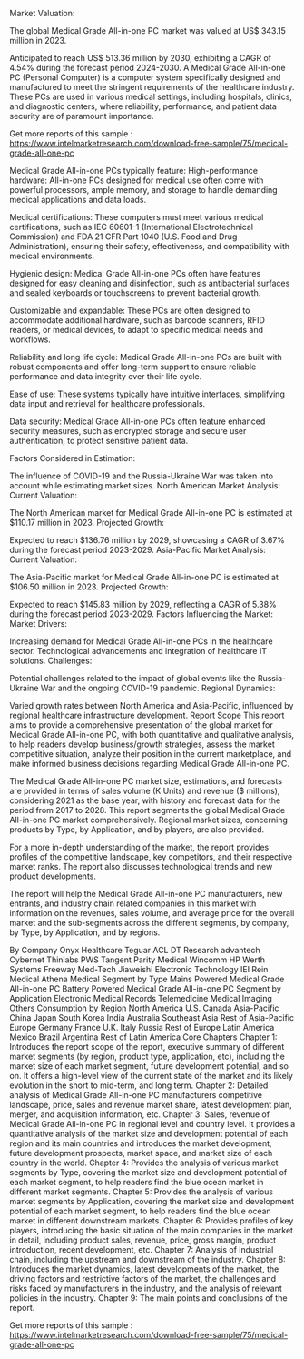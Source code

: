 Market Valuation:

The global Medical Grade All-in-one PC market was valued at US$ 343.15 million in 2023.

Anticipated to reach US$ 513.36 million by 2030, exhibiting a CAGR of 4.54% during the forecast period 2024-2030.
A Medical Grade All-in-one PC (Personal Computer) is a computer system specifically designed and manufactured to meet the stringent requirements of the healthcare industry. These PCs are used in various medical settings, including hospitals, clinics, and diagnostic centers, where reliability, performance, and patient data security are of paramount importance.

Get more reports of this sample : https://www.intelmarketresearch.com/download-free-sample/75/medical-grade-all-one-pc

Medical Grade All-in-one PCs typically feature:
High-performance hardware: All-in-one PCs designed for medical use often come with powerful processors, ample memory, and storage to handle demanding medical applications and data loads.

Medical certifications: These computers must meet various medical certifications, such as IEC 60601-1 (International Electrotechnical Commission) and FDA 21 CFR Part 1040 (U.S. Food and Drug Administration), ensuring their safety, effectiveness, and compatibility with medical environments.

Hygienic design: Medical Grade All-in-one PCs often have features designed for easy cleaning and disinfection, such as antibacterial surfaces and sealed keyboards or touchscreens to prevent bacterial growth.

Customizable and expandable: These PCs are often designed to accommodate additional hardware, such as barcode scanners, RFID readers, or medical devices, to adapt to specific medical needs and workflows.

Reliability and long life cycle: Medical Grade All-in-one PCs are built with robust components and offer long-term support to ensure reliable performance and data integrity over their life cycle.

Ease of use: These systems typically have intuitive interfaces, simplifying data input and retrieval for healthcare professionals.

Data security: Medical Grade All-in-one PCs often feature enhanced security measures, such as encrypted storage and secure user authentication, to protect sensitive patient data.

Factors Considered in Estimation:

The influence of COVID-19 and the Russia-Ukraine War was taken into account while estimating market sizes.
North American Market Analysis:
Current Valuation:

The North American market for Medical Grade All-in-one PC is estimated at $110.17 million in 2023.
Projected Growth:

Expected to reach $136.76 million by 2029, showcasing a CAGR of 3.67% during the forecast period 2023-2029.
Asia-Pacific Market Analysis:
Current Valuation:

The Asia-Pacific market for Medical Grade All-in-one PC is estimated at $106.50 million in 2023.
Projected Growth:

Expected to reach $145.83 million by 2029, reflecting a CAGR of 5.38% during the forecast period 2023-2029.
Factors Influencing the Market:
Market Drivers:

Increasing demand for Medical Grade All-in-one PCs in the healthcare sector.
Technological advancements and integration of healthcare IT solutions.
Challenges:

Potential challenges related to the impact of global events like the Russia-Ukraine War and the ongoing COVID-19 pandemic.
Regional Dynamics:

Varied growth rates between North America and Asia-Pacific, influenced by regional healthcare infrastructure development.
Report Scope
This report aims to provide a comprehensive presentation of the global market for Medical Grade All-in-one PC, with both quantitative and qualitative analysis, to help readers develop business/growth strategies, assess the market competitive situation, analyze their position in the current marketplace, and make informed business decisions regarding Medical Grade All-in-one PC.

The Medical Grade All-in-one PC market size, estimations, and forecasts are provided in terms of sales volume (K Units) and revenue ($ millions), considering 2021 as the base year, with history and forecast data for the period from 2017 to 2028. This report segments the global Medical Grade All-in-one PC market comprehensively. Regional market sizes, concerning products by Type, by Application, and by players, are also provided.

For a more in-depth understanding of the market, the report provides profiles of the competitive landscape, key competitors, and their respective market ranks. The report also discusses technological trends and new product developments.

The report will help the Medical Grade All-in-one PC manufacturers, new entrants, and industry chain related companies in this market with information on the revenues, sales volume, and average price for the overall market and the sub-segments across the different segments, by company, by Type, by Application, and by regions.

By Company
Onyx Healthcare
Teguar
ACL
DT Research
advantech
Cybernet
Thinlabs
PWS
Tangent
Parity Medical
Wincomm
HP
Werth Systems
Freeway Med-Tech
Jiaweishi Electronic Technology
IEI
Rein Medical
Athena Medical
Segment by Type
Mains Powered Medical Grade All-in-one PC
Battery Powered Medical Grade All-in-one PC
Segment by Application
Electronic Medical Records
Telemedicine
Medical Imaging
Others
Consumption by Region
North America
U.S.
Canada
Asia-Pacific
China
Japan
South Korea
India
Australia
Southeast Asia
Rest of Asia-Pacific
Europe
Germany
France
U.K.
Italy
Russia
Rest of Europe
Latin America
Mexico
Brazil
Argentina
Rest of Latin America
Core Chapters
Chapter 1: Introduces the report scope of the report, executive summary of different market segments (by region, product type, application, etc), including the market size of each market segment, future development potential, and so on. It offers a high-level view of the current state of the market and its likely evolution in the short to mid-term, and long term.
Chapter 2: Detailed analysis of Medical Grade All-in-one PC manufacturers competitive landscape, price, sales and revenue market share, latest development plan, merger, and acquisition information, etc.
Chapter 3: Sales, revenue of Medical Grade All-in-one PC in regional level and country level. It provides a quantitative analysis of the market size and development potential of each region and its main countries and introduces the market development, future development prospects, market space, and market size of each country in the world.
Chapter 4: Provides the analysis of various market segments by Type, covering the market size and development potential of each market segment, to help readers find the blue ocean market in different market segments.
Chapter 5: Provides the analysis of various market segments by Application, covering the market size and development potential of each market segment, to help readers find the blue ocean market in different downstream markets.
Chapter 6: Provides profiles of key players, introducing the basic situation of the main companies in the market in detail, including product sales, revenue, price, gross margin, product introduction, recent development, etc.
Chapter 7: Analysis of industrial chain, including the upstream and downstream of the industry.
Chapter 8: Introduces the market dynamics, latest developments of the market, the driving factors and restrictive factors of the market, the challenges and risks faced by manufacturers in the industry, and the analysis of relevant policies in the industry.
Chapter 9: The main points and conclusions of the report.

Get more reports of this sample : https://www.intelmarketresearch.com/download-free-sample/75/medical-grade-all-one-pc
